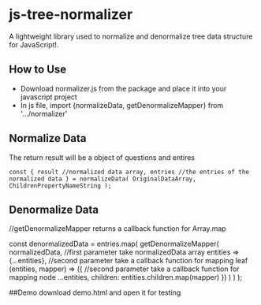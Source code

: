 # js-tree-normalizer
A lightweight library used to normalize and denormalize tree data structure for JavaScript!.



## How to Use
* Download normalizer.js from the package and place it into your javascript project
* In js file, import {normalizeData, getDenormalizeMapper} from '.../normalizer'

## Normalize Data
The return result will be a object of questions and entires

`const {
  result //normalized data array,
  entries //the entries of the normalized data
} = normalizeData( OriginalDataArray, ChildrenPropertyNameString );`


## Denormalize Data
//getDenormalizeMapper returns a callback function for Array.map

const denormalizedData = entries.map(
  getDenormalizeMapper(
        normalizedData, //first parameter take normalizedData array
        entities => {...entities}, //second parameter take a callback function for mapping leaf
        (entities, mapper) => ({   //second parameter take a callback function for mapping node
          ...entities,
          children: entities.children.map(mapper)
        })
      )
  )
);


##Demo
download demo.html and open it for testing
